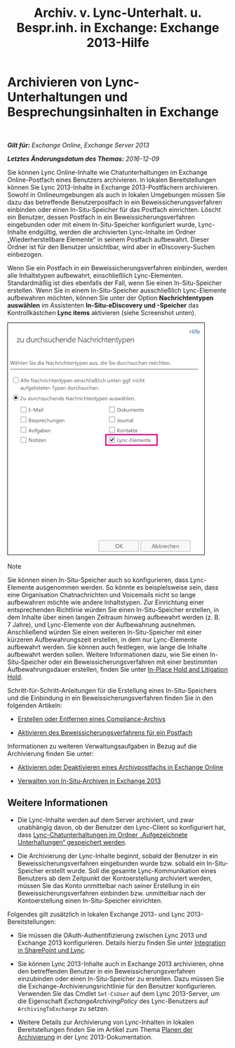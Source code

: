 ﻿---
title: 'Archiv. v. Lync-Unterhalt. u. Bespr.inh. in Exchange: Exchange 2013-Hilfe'
TOCTitle: Archivieren von Lync-Unterhaltungen und Besprechungsinhalten in Exchange
ms:assetid: 3cff970e-e5ed-4a54-88e6-3665d84b5ed7
ms:mtpsurl: https://technet.microsoft.com/de-de/library/Dn508399(v=EXCHG.150)
ms:contentKeyID: 59678841
ms.date: 04/24/2018
mtps_version: v=EXCHG.150
ms.translationtype: HT
---

# Archivieren von Lync-Unterhaltungen und Besprechungsinhalten in Exchange

 

_**Gilt für:** Exchange Online, Exchange Server 2013_

_**Letztes Änderungsdatum des Themas:** 2016-12-09_

Sie können Lync Online-Inhalte wie Chatunterhaltungen im Exchange Online-Postfach eines Benutzers archivieren. In lokalen Bereitstellungen können Sie Lync 2013-Inhalte in Exchange 2013-Postfächern archivieren. Sowohl in Onlineumgebungen als auch in lokalen Umgebungen müssen Sie dazu das betreffende Benutzerpostfach in ein Beweissicherungsverfahren einbinden oder einen In-Situ-Speicher für das Postfach einrichten. Löscht ein Benutzer, dessen Postfach in ein Beweissicherungsverfahren eingebunden oder mit einem In-Situ-Speicher konfiguriert wurde, Lync-Inhalte endgültig, werden die archivierten Lync-Inhalte im Ordner „Wiederherstellbare Elemente“ in seinem Postfach aufbewahrt. Dieser Ordner ist für den Benutzer unsichtbar, wird aber in eDiscovery-Suchen einbezogen.

Wenn Sie ein Postfach in ein Beweissicherungsverfahren einbinden, werden alle Inhaltstypen aufbewahrt, einschließlich Lync-Elementen. Standardmäßig ist dies ebenfalls der Fall, wenn Sie einen In-Situ-Speicher erstellen. Wenn Sie in einem In-Situ-Speicher ausschließlich Lync-Elemente aufbewahren möchten, können Sie unter der Option **Nachrichtentypen auswählen** im Assistenten **In-Situ-eDiscovery und -Speicher** das Kontrollkästchen **Lync items** aktivieren (siehe Screenshot unten).

![Lync-Elemente in Archivpostfächern platzieren](images/Dn508399.691d2324-9fac-4689-8527-c78d387e0e3e(EXCHG.150).jpg "Lync-Elemente in Archivpostfächern platzieren")


> [!NOTE]
> Sie können einen In-Situ-Speicher auch so konfigurieren, dass Lync-Elemente ausgenommen werden. So könnte es beispielsweise sein, dass eine Organisation Chatnachrichten und Voicemails nicht so lange aufbewahren möchte wie andere Inhaltstypen. Zur Einrichtung einer entsprechenden Richtlinie würden Sie einen In-Situ-Speicher erstellen, in dem Inhalte über einen langen Zeitraum hinweg aufbewahrt werden (z.&nbsp;B. 7&nbsp;Jahre), und Lync-Elemente von der Aufbewahrung ausnehmen. Anschließend würden Sie einen weiteren In-Situ-Speicher mit einer kürzeren Aufbewahrungszeit erstellen, in dem nur Lync-Elemente aufbewahrt werden. Sie können auch festlegen, wie lange die Inhalte aufbewahrt werden sollen. Weitere Informationen dazu, wie Sie einen In-Situ-Speicher oder ein Beweissicherungsverfahren mit einer bestimmten Aufbewahrungsdauer erstellen, finden Sie unter <A href="https://docs.microsoft.com/de-de/exchange/security-and-compliance/in-place-and-litigation-holds">In-Place Hold and Litigation Hold</A>.



Schritt-für-Schritt-Anleitungen für die Erstellung eines In-Situ-Speichers und die Einbindung in ein Beweissicherungsverfahren finden Sie in den folgenden Artikeln:

  - [Erstellen oder Entfernen eines Compliance-Archivs](https://docs.microsoft.com/de-de/exchange/security-and-compliance/create-or-remove-in-place-holds)

  - [Aktivieren des Beweissicherungsverfahrens für ein Postfach](place-a-mailbox-on-litigation-hold-exchange-2013-help.md)

Informationen zu weiteren Verwaltungsaufgaben in Bezug auf die Archivierung finden Sie unter:

  - [Aktivieren oder Deaktivieren eines Archivpostfachs in Exchange Online](https://technet.microsoft.com/de-de/library/jj984357\(v=exchg.150\))

  - [Verwalten von In-Situ-Archiven in Exchange 2013](manage-in-place-archives-in-exchange-2013-exchange-2013-help.md)

## Weitere Informationen

  - Die Lync-Inhalte werden auf dem Server archiviert, und zwar unabhängig davon, ob der Benutzer den Lync-Client so konfiguriert hat, dass [Lync-Chatunterhaltungen im Ordner „Aufgezeichnete Unterhaltungen“ gespeichert werden](https://go.microsoft.com/fwlink/p/?linkid=400589).

  - Die Archivierung der Lync-Inhalte beginnt, sobald der Benutzer in ein Beweissicherungsverfahren eingebunden wurde bzw. sobald ein In-Situ-Speicher erstellt wurde. Soll die gesamte Lync-Kommunikation eines Benutzers ab dem Zeitpunkt der Kontoerstellung archiviert werden, müssen Sie das Konto unmittelbar nach seiner Erstellung in ein Beweissicherungsverfahren einbinden bzw. unmittelbar nach der Kontoerstellung einen In-Situ-Speicher einrichten.

Folgendes gilt zusätzlich in lokalen Exchange 2013- und Lync 2013-Bereitstellungen:

  - Sie müssen die OAuth-Authentifizierung zwischen Lync 2013 und Exchange 2013 konfigurieren. Details hierzu finden Sie unter [Integration in SharePoint und Lync](integration-with-sharepoint-and-lync-exchange-2013-help.md).

  - Sie können Lync 2013-Inhalte auch in Exchange 2013 archivieren, ohne den betreffenden Benutzer in ein Beweissicherungsverfahren einzubinden oder einen In-Situ-Speicher zu erstellen. Dazu müssen Sie die Exchange-Archivierungsrichtlinie für den Benutzer konfigurieren. Verwenden Sie das Cmdlet `Set-CsUser` auf dem Lync 2013-Server, um die Eigenschaft *ExchangeArchivingPolicy* des Lync-Benutzers auf `ArchivingToExchange` zu setzen.

  - Weitere Details zur Archivierung von Lync-Inhalten in lokalen Bereitstellungen finden Sie im Artikel zum Thema [Planen der Archivierung](https://go.microsoft.com/fwlink/p/?linkid=400590) in der Lync 2013-Dokumentation.

